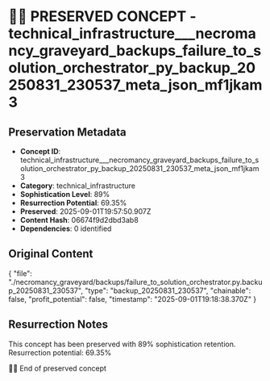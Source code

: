 # 🏴‍☠️ PRESERVED CONCEPT - technical_infrastructure___necromancy_graveyard_backups_failure_to_solution_orchestrator_py_backup_20250831_230537_meta_json_mf1jkam3

## Preservation Metadata
- **Concept ID**: technical_infrastructure___necromancy_graveyard_backups_failure_to_solution_orchestrator_py_backup_20250831_230537_meta_json_mf1jkam3
- **Category**: technical_infrastructure
- **Sophistication Level**: 89%
- **Resurrection Potential**: 69.35%
- **Preserved**: 2025-09-01T19:57:50.907Z
- **Content Hash**: 06674f9d2dbd3ab8
- **Dependencies**: 0 identified

## Original Content

{
  "file": "./necromancy_graveyard/backups/failure_to_solution_orchestrator.py.backup_20250831_230537",
  "type": "backup_20250831_230537",
  "chainable": false,
  "profit_potential": false,
  "timestamp": "2025-09-01T19:18:38.370Z"
}

## Resurrection Notes
This concept has been preserved with 89% sophistication retention.
Resurrection potential: 69.35%

🏴‍☠️ End of preserved concept